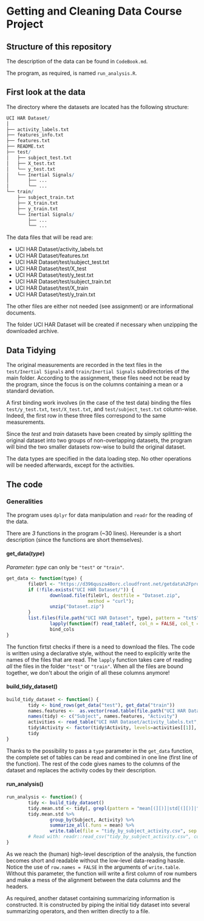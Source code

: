 # Getting and Cleaning Data Course Project

## Structure of this repository

The description of the data can be found in `CodeBook.md`.

The program, as required, is named `run_analysis.R`.

## First look at the data

The directory where the datasets are located has the following structure:

```R
UCI HAR Dataset/
│
├── activity_labels.txt
├── features_info.txt
├── features.txt
├── README.txt
├── test/
│   ├── subject_test.txt
│   ├── X_test.txt
│   └── y_test.txt
│   └── Inertial Signals/
│       ├── ...
│       └── ...
└── train/
    ├── subject_train.txt
    ├── X_train.txt
    ├── y_train.txt
    └── Inertial Signals/
        ├── ...
        └── ...

```

The data files that will be read are:

- UCI HAR Dataset/activity_labels.txt
- UCI HAR Dataset/features.txt
- UCI HAR Dataset/test/subject_test.txt
- UCI HAR Dataset/test/X_test
- UCI HAR Dataset/test/y_test.txt
- UCI HAR Dataset/test/subject_train.txt
- UCI HAR Dataset/test/X_train
- UCI HAR Dataset/test/y_train.txt

The other files are either not needed (see assignment) or are informational documents.

The folder UCI HAR Dataset will be created if necessary when unzipping the downloaded archive.


## Data Tidying

The original measurements are recorded in the text files in the `test/Inertial Signals` and `train/Inertial Signals` subdirectories of the main folder. According to the assignment, these files need not be read by the program, since the focus is on the columns containing a mean or a standard deviation.

A first binding work involves (in the case of the test data) binding the files `test/y_test.txt`, `test/X_test.txt`, and `test/subject_test.txt` column-wise. Indeed,  the first row in these three files correspond to the same measurements.

Since the *test* and *train* datasets have been created by simply splitting the original dataset into two groups of non-overlapping datasets, the program will bind the two smaller datasets row-wise to build the original dataset.

The data types are specified in the data loading step. No other operations will be needed afterwards, except for the activities.

## The code

### Generalities

The program uses `dplyr` for data manipulation and `readr` for the reading of the data.

There are *3* functions in the program (~30 lines). Hereunder is a short description (since the functions are short themselves).

#### **get_data(***type***)**

*Parameter*: *type* can only be `"test"` or `"train"`.

```R
get_data <- function(type) {
        fileUrl <- "https://d396qusza40orc.cloudfront.net/getdata%2Fprojectfiles%2FUCI%20HAR%20Dataset.zip"
        if (!file.exists("UCI HAR Dataset/")) {
                download.file(fileUrl, destfile = "Dataset.zip",
                              method = "curl");
                unzip("Dataset.zip")
        }
        list.files(file.path("UCI HAR Dataset", type), pattern = "txt$", rec = F, full.n = T) %>%
                lapply(function(f) read_table(f, col_n = FALSE, col_t = c(col_double()))) %>%
                bind_cols
}
```

The function firtst checks if there is a need to download the files. The code is written using a declarative style, without the need to explicitly write the names of the files that are read. The `lapply` function takes care of reading *all* the files in the folder `"test"` or `"train"`. When all the files are bound together, we don't about the origin of all these columns anymore!

#### **build_tidy_dataset()**

```R
build_tidy_dataset <- function() {
        tidy <- bind_rows(get_data("test"), get_data("train"))
        names.features <-  as.vector(read.table(file.path("UCI HAR Dataset", "features.txt"))[, 2])
        names(tidy) <- c("Subject", names.features, "Activity")
        activities <- read_table("UCI HAR Dataset/activity_labels.txt", col_names = F)
        tidy$Activity <- factor(tidy$Activity, levels=activities[[1]], labels=activities[[2]])
        tidy
}
```

Thanks to the possibility to pass a `type` parameter in the `get_data` function, the complete set of tables can be read and combined in one line (first line of the function). The rest of the code gives names to the columns of the dataset and replaces the activity codes by their description.

#### **run_analysis()**

```R
run_analysis <- function() {
        tidy <- build_tidy_dataset()
        tidy.mean.std <- tidy[, grepl(pattern = "mean[(][)]|std[(][)]|^Subject$|^Activity$", names(tidy))]
        tidy.mean.std %>%
                group_by(Subject, Activity) %>%
                summarize_all(.funs = mean) %>%
                write.table(file = "tidy_by_subject_activity.csv", sep = ",", row.names = FALSE)
        # Read with: readr::read_csv("tidy_by_subject_activity.csv", col_names = TRUE)
}
```

As we reach the (human) high-level description of the analysis, the function becomes short and readable without the low-level data-reading hassle. Notice the use of `row.names = FALSE` in the arguments of `write.table`. Without this parameter, the function will write a first column of row numbers and make a mess of the alignment between the data columns and the headers.

As required, another dataset containing summarizing information is constructed. It is constructed by piping the initial tidy dataset into several summarizing operators, and then written directly to a file.
